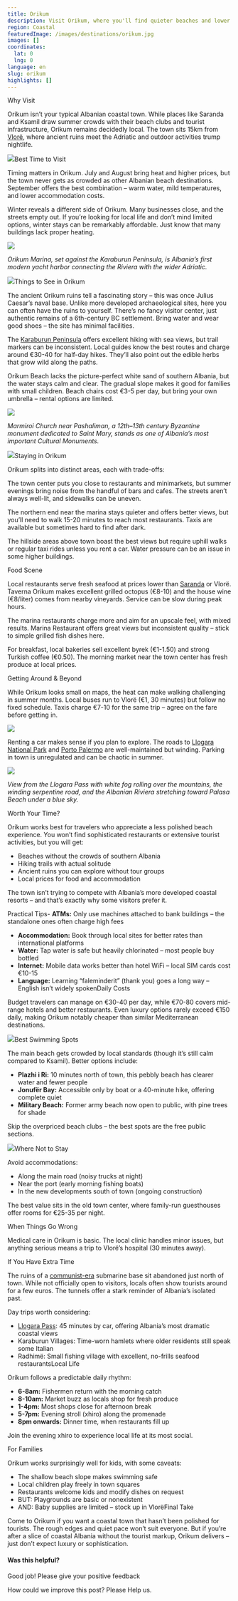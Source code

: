 ```yaml
---
title: Orikum
description: Visit Orikum, where you'll find quieter beaches and lower prices than the rest of the Albanian coast, but don't expect luxury or sophisticated tourism.
region: Coastal
featuredImage: /images/destinations/orikum.jpg
images: []
coordinates:
  lat: 0
  lng: 0
language: en
slug: orikum
highlights: []
---
```


Why Visit

Orikum isn’t your typical Albanian coastal town. While places like Saranda and Ksamil draw summer crowds with their beach clubs and tourist infrastructure, Orikum remains decidedly local. The town sits 15km from [Vlorë](https://albaniavisit.com/destinations/vlora/), where ancient ruins meet the Adriatic and outdoor activities trump nightlife.

![](https://eia476h758b.exactdn.com/wp-content/uploads/2025/02/Orikum_albania_1126393279.jpeg)Best Time to Visit

Timing matters in Orikum. July and August bring heat and higher prices, but the town never gets as crowded as other Albanian beach destinations. September offers the best combination – warm water, mild temperatures, and lower accommodation costs.

Winter reveals a different side of Orikum. Many businesses close, and the streets empty out. If you’re looking for local life and don’t mind limited options, winter stays can be remarkably affordable. Just know that many buildings lack proper heating.

![](https://eia476h758b.exactdn.com/wp-content/uploads/2025/02/marina_i_Orikum_1126394061.jpeg)

*Orikum Marina, set against the Karaburun Peninsula, is Albania’s first modern yacht harbor connecting the Riviera with the wider Adriatic.*

![](https://eia476h758b.exactdn.com/wp-content/uploads/2025/02/Orikum_Albania_1126394940.jpeg)Things to See in Orikum

The ancient Orikum ruins tell a fascinating story – this was once Julius Caesar’s naval base. Unlike more developed archaeological sites, here you can often have the ruins to yourself. There’s no fancy visitor center, just authentic remains of a 6th-century BC settlement. Bring water and wear good shoes – the site has minimal facilities.

The [Karaburun Peninsula](https://albaniavisit.com/attractions/karaburun-peninsula-hidden-beaches-bays-caves/) offers excellent hiking with sea views, but trail markers can be inconsistent. Local guides know the best routes and charge around €30-40 for half-day hikes. They’ll also point out the edible herbs that grow wild along the paths.

Orikum Beach lacks the picture-perfect white sand of southern Albania, but the water stays calm and clear. The gradual slope makes it good for families with small children. Beach chairs cost €3-5 per day, but bring your own umbrella – rental options are limited.

![](https://eia476h758b.exactdn.com/wp-content/uploads/2025/02/kishamarmiroit_orikum_465839410.jpeg)

*Marmiroi Church near Pashaliman, a 12th–13th century Byzantine monument dedicated to Saint Mary, stands as one of Albania’s most important Cultural Monuments.*

![](https://eia476h758b.exactdn.com/wp-content/uploads/2025/02/kisha_e_marmiroit_church_of_orikum_465839477.jpeg)Staying in Orikum

Orikum splits into distinct areas, each with trade-offs:

The town center puts you close to restaurants and minimarkets, but summer evenings bring noise from the handful of bars and cafes. The streets aren’t always well-lit, and sidewalks can be uneven.

The northern end near the marina stays quieter and offers better views, but you’ll need to walk 15-20 minutes to reach most restaurants. Taxis are available but sometimes hard to find after dark.

The hillside areas above town boast the best views but require uphill walks or regular taxi rides unless you rent a car. Water pressure can be an issue in some higher buildings.

Food Scene

Local restaurants serve fresh seafood at prices lower than [Saranda](https://albaniavisit.com/destinations/saranda/) or Vlorë. Taverna Orikum makes excellent grilled octopus (€8-10) and the house wine (€8/liter) comes from nearby vineyards. Service can be slow during peak hours.

The marina restaurants charge more and aim for an upscale feel, with mixed results. Marina Restaurant offers great views but inconsistent quality – stick to simple grilled fish dishes here.

For breakfast, local bakeries sell excellent byrek (€1-1.50) and strong Turkish coffee (€0.50). The morning market near the town center has fresh produce at local prices.

Getting Around & Beyond

While Orikum looks small on maps, the heat can make walking challenging in summer months. Local buses run to Vlorë (€1, 30 minutes) but follow no fixed schedule. Taxis charge €7-10 for the same trip – agree on the fare before getting in.

![](https://eia476h758b.exactdn.com/wp-content/uploads/2025/02/Albanian_Riviera_Roads_142612510.jpeg)

Renting a car makes sense if you plan to explore. The roads to [Llogara National Park](https://albaniavisit.com/attractions/llogara-national-park/) and [Porto Palermo](https://albaniavisit.com/attractions/porto-palermo-castle/) are well-maintained but winding. Parking in town is unregulated and can be chaotic in summer.

![](https://eia476h758b.exactdn.com/wp-content/uploads/2025/02/Llogara_pass_630098996.jpeg)

*View from the Llogara Pass with white fog rolling over the mountains, the winding serpentine road, and the Albanian Riviera stretching toward Palasa Beach under a blue sky.*

Worth Your Time?

Orikum works best for travelers who appreciate a less polished beach experience. You won’t find sophisticated restaurants or extensive tourist activities, but you will get:

-   Beaches without the crowds of southern Albania
-   Hiking trails with actual solitude
-   Ancient ruins you can explore without tour groups
-   Local prices for food and accommodation

The town isn’t trying to compete with Albania’s more developed coastal resorts – and that’s exactly why some visitors prefer it.

Practical Tips-   **ATMs:** Only use machines attached to bank buildings – the standalone ones often charge high fees
-   **Accommodation:** Book through local sites for better rates than international platforms
-   **Water:** Tap water is safe but heavily chlorinated – most people buy bottled
-   **Internet:** Mobile data works better than hotel WiFi – local SIM cards cost €10-15
-   **Language:** Learning “faleminderit” (thank you) goes a long way – English isn’t widely spokenDaily Costs

Budget travelers can manage on €30-40 per day, while €70-80 covers mid-range hotels and better restaurants. Even luxury options rarely exceed €150 daily, making Orikum notably cheaper than similar Mediterranean destinations.

![](https://eia476h758b.exactdn.com/wp-content/uploads/2025/02/Orikum_Adriatic_521877671.jpeg)Best Swimming Spots

The main beach gets crowded by local standards (though it’s still calm compared to Ksamil). Better options include:

-   **Plazhi i Ri:** 10 minutes north of town, this pebbly beach has clearer water and fewer people
-   **Jonufër Bay:** Accessible only by boat or a 40-minute hike, offering complete quiet
-   **Military Beach:** Former army beach now open to public, with pine trees for shade

Skip the overpriced beach clubs – the best spots are the free public sections.

![](https://eia476h758b.exactdn.com/wp-content/uploads/2025/02/Albanian_beach_405209603.jpeg)Where Not to Stay

Avoid accommodations:

-   Along the main road (noisy trucks at night)
-   Near the port (early morning fishing boats)
-   In the new developments south of town (ongoing construction)

The best value sits in the old town center, where family-run guesthouses offer rooms for €25-35 per night.

When Things Go Wrong

Medical care in Orikum is basic. The local clinic handles minor issues, but anything serious means a trip to Vlorë’s hospital (30 minutes away).

If You Have Extra Time

The ruins of a [communist-era](https://albaniavisit.com/communist-era/) submarine base sit abandoned just north of town. While not officially open to visitors, locals often show tourists around for a few euros. The tunnels offer a stark reminder of Albania’s isolated past.

Day trips worth considering:

-   [Llogara Pass](https://albaniavisit.com/attractions/llogara-pass-albanian-riviera/): 45 minutes by car, offering Albania’s most dramatic coastal views
-   Karaburun Villages: Time-worn hamlets where older residents still speak some Italian
-   Radhimë: Small fishing village with excellent, no-frills seafood restaurantsLocal Life

Orikum follows a predictable daily rhythm:

-   **6-8am:** Fishermen return with the morning catch
-   **8-10am:** Market buzz as locals shop for fresh produce
-   **1-4pm:** Most shops close for afternoon break
-   **5-7pm:** Evening stroll (xhiro) along the promenade
-   **8pm onwards:** Dinner time, when restaurants fill up

Join the evening xhiro to experience local life at its most social.

For Families

Orikum works surprisingly well for kids, with some caveats:

-   The shallow beach slope makes swimming safe
-   Local children play freely in town squares
-   Restaurants welcome kids and modify dishes on request
-   BUT: Playgrounds are basic or nonexistent
-   AND: Baby supplies are limited – stock up in VlorëFinal Take

Come to Orikum if you want a coastal town that hasn’t been polished for tourists. The rough edges and quiet pace won’t suit everyone. But if you’re after a slice of coastal Albania without the tourist markup, Orikum delivers – just don’t expect luxury or sophistication.

#### Was this helpful?

 

Good job! Please give your positive feedback

How could we improve this post? Please Help us.